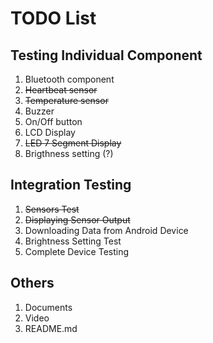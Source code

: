 # TODO List
## Testing Individual Component
1. Bluetooth component
2. ~~Heartbeat sensor~~
3. ~~Temperature sensor~~
4. Buzzer
5. On/Off button
6. LCD Display
7. ~~LED 7 Segment Display~~
8. Brigthness setting (?)

## Integration Testing
1. ~~Sensors Test~~
2. ~~Displaying Sensor Output~~
3. Downloading Data from Android Device
4. Brightness Setting Test
5. Complete Device Testing

## Others
1. Documents
2. Video
3. README.md
